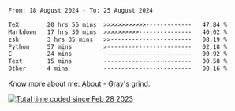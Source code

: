 <!--START_SECTION:waka-->

```txt
From: 18 August 2024 - To: 25 August 2024

TeX        20 hrs 56 mins  >>>>>>>>>>>>-------------   47.84 %
Markdown   17 hrs 30 mins  >>>>>>>>>>---------------   40.02 %
zsh        3 hrs 35 mins   >>-----------------------   08.19 %
Python     57 mins         >------------------------   02.18 %
C          24 mins         -------------------------   00.92 %
Text       15 mins         -------------------------   00.58 %
Other      4 mins          -------------------------   00.16 %
```

<!--END_SECTION:waka-->

<!-- [![grayxu's github stats](https://github-readme-stats.vercel.app/api?username=grayxu&count_private=true&show_icons=true)](https://github.com/grayxu) -->

Know more about me: [About - Gray's grind](https://www.grayxu.cn/).
<p align="left">
  <a href="https://wakatime.com/@c69eb31e-43a1-463f-8968-c3449e386f57"><img src="https://wakatime.com/badge/user/c69eb31e-43a1-463f-8968-c3449e386f57.svg" title="Total time coded since Feb 28 2023" /></a>
</p>

